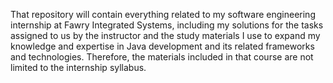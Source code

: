 That repository will contain everything related to my software engineering internship at Fawry Integrated Systems, including my solutions for the tasks assigned to us by the instructor and the study materials I use to expand my knowledge and expertise in Java development and its related frameworks and technologies. Therefore, the materials included in that course are not limited to the internship syllabus.